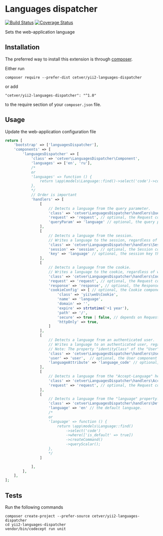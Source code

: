 Languages dispatcher
====================


[![Build Status](https://travis-ci.org/cetver/yii2-languages-dispatcher.svg?branch=master)](https://travis-ci.org/cetver/yii2-languages-dispatcher)
[![Coverage Status](https://coveralls.io/repos/github/cetver/yii2-languages-dispatcher/badge.svg?branch=master)](https://coveralls.io/github/cetver/yii2-languages-dispatcher?branch=master)

Sets the web-application language

Installation
------------

The preferred way to install this extension is through [composer](http://getcomposer.org/download/).

Either run

```
composer require --prefer-dist cetver/yii2-languages-dispatcher
```

or add

```
"cetver/yii2-languages-dispatcher": "^1.0"
```

to the require section of your `composer.json` file.


Usage
-----

Update the web-application configuration file

```php
return [
    'bootstrap' => ['languagesDispatcher'],
    'components' => [
        'languagesDispatcher' => [
            'class' => 'cetver\LanguagesDispatcher\Component',
            'languages' => ['en', 'ru'],
            /*
            or
            'languages' => function () {
                return \app\models\Language::find()->select('code')->column();
            },
            */
            // Order is important
            'handlers' => [
                [
                    // Detects a language from the query parameter.
                    'class' => 'cetver\LanguagesDispatcher\handlers\QueryParamHandler',
                    'request' => 'request', // optional, the Request component ID.
                    'queryParam' => 'language' // optional, the query parameter name that contains a language.
                ],
                [
                    // Detects a language from the session.
                    // Writes a language to the session, regardless of what handler detected it.
                    'class' => 'cetver\LanguagesDispatcher\handlers\SessionHandler',
                    'session' => 'session', // optional, the Session component ID.
                    'key' => 'language' // optional, the session key that contains a language.
                ],
                [
                    // Detects a language from the cookie.
                    // Writes a language to the cookie, regardless of what handler detected it.
                    'class' => 'cetver\LanguagesDispatcher\handlers\CookieHandler',
                    'request' => 'request', // optional, the Request component ID.
                    'response' => 'response', // optional, the Response component ID.
                    'cookieConfig' => [ // optional, the Cookie component configuration.
                        'class' => 'yii\web\Cookie',
                        'name' => 'language',
                        'domain' => '',
                        'expire' => strtotime('+1 year'),
                        'path' => '/',
                        'secure' => true | false, // depends on Request::$isSecureConnection
                        'httpOnly' => true,
                    ]
                ],
                [
                    // Detects a language from an authenticated user.
                    // Writes a language to an authenticated user, regardless of what handler detected it.
                    // Note: The property "identityClass" of the "User" component must be an instance of "\yii\db\ActiveRecord"
                    'class' => 'cetver\LanguagesDispatcher\handlers\UserHandler',
                    'user' => 'user',  // optional, the User component ID.
                    'languageAttribute' => 'language_code' // optional, an attribute that contains a language.
                ],
                [
                    // Detects a language from the "Accept-Language" header.
                    'class' => 'cetver\LanguagesDispatcher\handlers\AcceptLanguageHeaderHandler',
                    'request' => 'request', // optional, the Request component ID.
                ],
                [
                    // Detects a language from the "language" property.
                    'class' => 'cetver\LanguagesDispatcher\handlers\DefaultLanguageHandler',
                    'language' => 'en' // the default language.
                    /*
                    or
                    'language' => function () {
                        return \app\models\Language::find()
                            ->select('code')
                            ->where(['is_default' => true])
                            ->createCommand()
                            ->queryScalar();
                    },
                    */
                ]

            ],
        ],
    ],
];
```

Tests
-----

Run the following commands

```
composer create-project --prefer-source cetver/yii2-languages-dispatcher
cd yii2-languages-dispatcher
vendor/bin/codecept run unit
```
